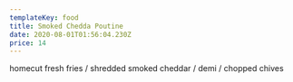 ```yaml
---
templateKey: food
title: Smoked Chedda Poutine
date: 2020-08-01T01:56:04.230Z
price: 14
---
```


homecut fresh fries / shredded smoked cheddar / demi / chopped chives
